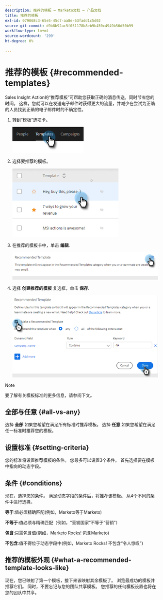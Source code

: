 ```yaml
---
description: 推荐的模板 — Marketo文档 — 产品文档
title: 推荐的模板
exl-id: 079068c3-65e5-45c7-aa8e-63fadd1c5d02
source-git-commit: d9b8b92ac5f051178b8eb9b450c4949b56d50b99
workflow-type: tm+mt
source-wordcount: '299'
ht-degree: 0%

---
```


# 推荐的模板 {#recommended-templates}

Sales Insight Action的“推荐模板”可帮助您获取正确的消息传送，同时节省您的时间。 这样，您就可以在发送电子邮件时获得更大的流量，并减少在尝试为正确的人员找到正确的电子邮件时的不确定性。

1. 转到“模板”选项卡。

   ![](assets/recommended-templates-1.png)

1. 选择要推荐的模板。

   ![](assets/recommended-templates-2.png)

1. 在推荐的模板卡中，单击 **编辑**.

   ![](assets/recommended-templates-3.png)

1. 选择 **创建推荐的模板** 复选框，单击 **保存**.

   ![](assets/recommended-templates-4.png)

>[!NOTE]
>
>要了解有关模板标准的更多信息，请参阅下文。

## 全部与任意 {#all-vs-any}

选择 **全部** 如果您希望在满足所有标准时推荐模板。 选择 **任意** 如果您希望在满足任一标准时推荐您的模板。

## 设置标准 {#setting-criteria}

您的标准将设置推荐模板的条件。 您最多可以设置3个条件。 首先选择要在模板中指向的动态字段。

## 条件 {#conditions}

现在，选择您的条件。 满足动态字段的条件后，将推荐该模板。 从4个不同的条件中进行选择。

**等于**:值必须精确匹配(例如，Marketo等于Marketo)

**不等于**:值必须与精确匹配（例如，“营销国家”不等于“营销”）

**包含**:只需包含值(例如，Marketo Rocks! 包含Marketo)

**不包含**:值不得位于动态字段中(例如，Marketo Rocks! 不包含“令人惊叹”)

## 推荐的模板外观 {#what-a-recommended-template-looks-like}

现在，您已映射了第一个模板，接下来该映射其余模板了。 浏览最成功的模板并推荐它们。 同时，不要忘记与您的团队共享模板。 您推荐的任何模板设置也将在您的团队中共享。
